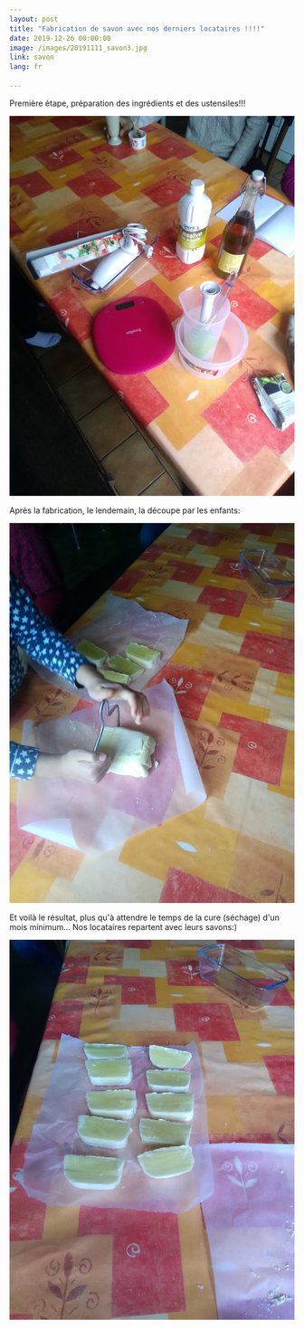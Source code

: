 ```yaml
---
layout: post
title: "Fabrication de savon avec nos derniers locataires !!!!"
date: 2019-12-26 00:00:00
image: /images/20191111_savon3.jpg
link: savon
lang: fr

---
```


Première étape, préparation des ingrédients et des ustensiles!!!

![](/images/20191110_savon1.jpg)

Après la fabrication, le lendemain, la découpe par les enfants:

![](/images/20191111_savon3.jpg)

Et voilà le résultat, plus qu'à attendre le temps de la cure (séchage) d'un mois minimum... Nos locataires repartent avec leurs savons:)


![](/images/20191111_savon2.jpg)


